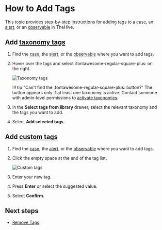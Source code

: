 # How to Add Tags

This topic provides step-by-step instructions for adding [tags](about-tags.md) to a [case](../about-cases.md), an [alert](../../alerts/about-alerts.md), or an [observable](../../cases/cases-description/observables.md) in TheHive.

## Add [taxonomy tags](../../../../administration/taxonomies/about-taxonomies.md)

1. Find the [case](../search-for-cases/find-a-case.md), the [alert](../../alerts/search-for-alerts/find-an-alert.md), or the [observable](../search-for-cases/find-an-observable.md) where you want to add tags.

2. Hover over the tags and select :fontawesome-regular-square-plus: on the right.

    ![Taxonomy tags](/thehive/images/administration-guides/taxonomy-tags.gif)

    !!! tip "Can't find the :fontawesome-regular-square-plus: button?"
        The button appears only if at least one taxonomy is active. Contact someone with admin-level permissions to [activate taxonomies](../../../../administration/taxonomies/activate-deactivate-a-taxonomy.md).

3. In the **Select tags from library** drawer, select the relevant taxonomy and the tags you want to add.

4. Select **Add selected tags**.

## Add [custom tags](../../../../user-guides/organization/configure-organization/manage-custom-tags/about-custom-tags.md)

1. Find the [case](../search-for-cases/find-a-case.md), the [alert](../../alerts/search-for-alerts/find-an-alert.md), or the [observable](../search-for-cases/find-an-observable.md) where you want to add tags.

2. Click the empty space at the end of the tag list.

    ![Custom tags](/thehive/images/user-guides/organization/configure-organization/manage-custom-tags/custom-tags.gif)

3. Enter your new tag.

4. Press **Enter** or select the suggested value.

5. Select **Confirm**.

<h2>Next steps</h2>

* [Remove Tags](../../../analyst-corner/cases/tags/remove-tags.md)
